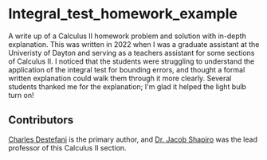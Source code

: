 # Integral_test_homework_example
A write up of a Calculus II homework problem and solution with in-depth explanation.
This was written in 2022 when I was a graduate assistant at the Univeristy of Dayton and serving as a teachers assistant for some sections of Calculus II. I noticed that the students were struggling to understand the application of the integral test for bounding errors, and thought a formal written explanation could walk them through it more clearly. Several students thanked me for the explanation; I'm glad it helped the light bulb turn on!


## Contributors
[Charles Destefani](https://www.linkedin.com/in/cj-destefani/) is the primary author, and
[Dr. Jacob Shapiro](https://udayton.edu/directory/artssciences/mathematics/shapiro-jacob.php) was the lead professor of this Calculus II section.